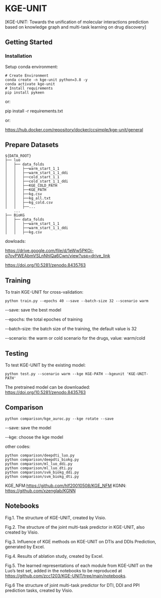 # KGE-UNIT


[KGE-UNIT: Towards the unification of molecular interactions prediction based on knowledge graph and multi-task learning on drug discovery]


## Getting Started

### Installation

Setup conda environment:
```
# Create Environment
conda create -n kge-unit python=3.8 -y
conda activate kge-unit
# Install requirements
pip install pykeen
```
or:

pip install -r requirements.txt

or:

https://hub.docker.com/repository/docker/ccsimple/kge-unit/general

 
## Prepare Datasets
```
${DATA_ROOT}
├── luo
│   ├── data_folds
│   │   ├──warm_start_1_1
│   │   ├──warm_start_1_1_ddi
│   │   ├──cold_start_1_1
│   │   ├──cold_start_1_1_ddi
│   │   ├──KGE_COLD_PATH
│   │   ├──KGE_PATH
│   │   ├──kg.csv
│   │   ├──kg_all.txt
│   │   ├──kg_cold.csv
│   │   ├──...
    ...
├── BioKG
│   ├── data_folds
│   │   ├──warm_start_1_1
│   │   ├──warm_start_1_1_ddi
│   │   ├──kg.csv
```
dowloads:

https://drive.google.com/file/d/1eWw5PKOi-q7ovPWEAbmVSLnNhIQa6Cwn/view?usp=drive_link

https://doi.org/10.5281/zenodo.8435763


## Training
To train KGE-UNIT for cross-validation:
```
python train.py --epochs 40 --save --batch-size 32 --scenario warm
```
--save:        save the best model

--epochs:      the total epoches of training

--batch-size:  the batch size of the training, the default value is 32

--scenario:   the warm or cold scenario for the drugs, value: warm/cold

## Testing

To test KGE-UNIT by the existing model:

```
python test.py --scenario warm --kge KGE-PATH --kgeunit 'KGE-UNIT-PATH'
```
The pretrained model can be downloaded:
https://doi.org/10.5281/zenodo.8435763


## Comparison

```
python comparison/kge_auroc.py --kge rotate --save
```

--save:        save the model

--kge:         choose the kge model

other codes:
```
python comparison/deepdti_luo.py
python comparison/deepdti_biokg.py
python comparison/ml_luo_ddi.py
python comparison/ml_luo_dti.py
python comparison/svm_biokg_ddi.py
python comparison/svm_biokg_dti.py
```
KGE_NFM:https://github.com/hlf20010508/KGE_NFM
KGNN:   https://github.com/xzenglab/KGNN



## Notebooks
Fig.1. The structure of KGE-UNIT, created by Visio. 

Fig.2. The structure of the joint multi-task predictor in KGE-UNIT, also created by Visio. 

Fig.3. Influence of KGE methods on KGE-UNIT on DTIs and DDIs Prediction, generated by Excel.

Fig.4. Results of ablation study, created by Excel. 

Fig.5. The learned representations of each module from KGE-UNIT on the Luo’s test set, 
added in the notebooks to be reproduced at https://github.com/zcc1203/KGE-UNIT/tree/main/notebooks.

Fig.6 The structure of joint multi-task predictor for DTI, DDI and PPI prediction tasks, created by Visio.

